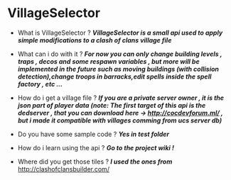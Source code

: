 # VillageSelector

- What is VillageSelector ?
***VillageSelector is a small api used to apply simple modifications to a clash of clans village file***

- What can i do with it ?
***For now you can only change building levels , traps , decos and some respawn variables , but more will be implemented in the future such as moving buildings (with collision detection),change troops in barracks,edit spells inside the spell factory , etc ...***

- How do i get a village file ?
***If you are a private server owner , it is the json part of player data (note: The first target of this api is the dedserver , that you can download here -> <http://cocdevforum.ml/> , but i made it compatible with villages comming from ucs server db)***

- Do you have some sample code ?
***Yes in test folder***

- How do i learn using the api ?
***Go to the project wiki !***

- Where did you get those tiles ?
***I used the ones from*** <http://clashofclansbuilder.com/>
